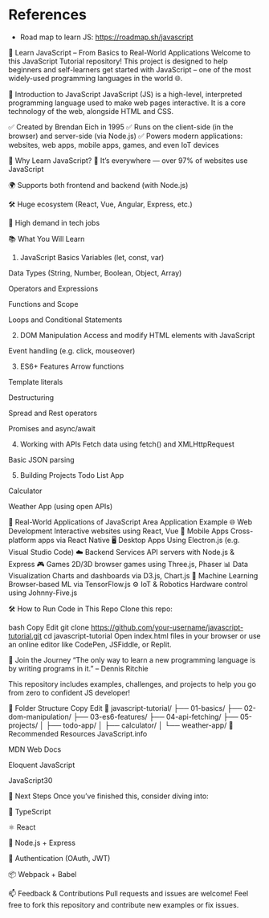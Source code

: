 # References
- Road map to learn JS: https://roadmap.sh/javascript

🧠 Learn JavaScript – From Basics to Real-World Applications
Welcome to this JavaScript Tutorial repository! This project is designed to help beginners and self-learners get started with JavaScript – one of the most widely-used programming languages in the world 🌐.

📘 Introduction to JavaScript
JavaScript (JS) is a high-level, interpreted programming language used to make web pages interactive. It is a core technology of the web, alongside HTML and CSS.

✅ Created by Brendan Eich in 1995
✅ Runs on the client-side (in the browser) and server-side (via Node.js)
✅ Powers modern applications: websites, web apps, mobile apps, games, and even IoT devices

🚀 Why Learn JavaScript?
🔧 It’s everywhere — over 97% of websites use JavaScript

🌍 Supports both frontend and backend (with Node.js)

🛠 Huge ecosystem (React, Vue, Angular, Express, etc.)

💼 High demand in tech jobs

📚 What You Will Learn
1. JavaScript Basics
Variables (let, const, var)

Data Types (String, Number, Boolean, Object, Array)

Operators and Expressions

Functions and Scope

Loops and Conditional Statements

2. DOM Manipulation
Access and modify HTML elements with JavaScript

Event handling (e.g. click, mouseover)

3. ES6+ Features
Arrow functions

Template literals

Destructuring

Spread and Rest operators

Promises and async/await

4. Working with APIs
Fetch data using fetch() and XMLHttpRequest

Basic JSON parsing

5. Building Projects
Todo List App

Calculator

Weather App (using open APIs)

🧪 Real-World Applications of JavaScript
Area	Application Example
🌐 Web Development	Interactive websites using React, Vue
📱 Mobile Apps	Cross-platform apps via React Native
🖥 Desktop Apps	Using Electron.js (e.g. Visual Studio Code)
☁️ Backend Services	API servers with Node.js & Express
🎮 Games	2D/3D browser games using Three.js, Phaser
📊 Data Visualization	Charts and dashboards via D3.js, Chart.js
🤖 Machine Learning	Browser-based ML via TensorFlow.js
⚙️ IoT & Robotics	Hardware control using Johnny-Five.js

🛠 How to Run Code in This Repo
Clone this repo:

bash
Copy
Edit
git clone https://github.com/your-username/javascript-tutorial.git
cd javascript-tutorial
Open index.html files in your browser or use an online editor like CodePen, JSFiddle, or Replit.

🌟 Join the Journey
“The only way to learn a new programming language is by writing programs in it.” – Dennis Ritchie

This repository includes examples, challenges, and projects to help you go from zero to confident JS developer!

📂 Folder Structure
Copy
Edit
📁 javascript-tutorial/
├── 01-basics/
├── 02-dom-manipulation/
├── 03-es6-features/
├── 04-api-fetching/
├── 05-projects/
│   ├── todo-app/
│   ├── calculator/
│   └── weather-app/
📎 Recommended Resources
JavaScript.info

MDN Web Docs

Eloquent JavaScript

JavaScript30

🧠 Next Steps
Once you’ve finished this, consider diving into:

🧩 TypeScript

⚛ React

🔗 Node.js + Express

🔐 Authentication (OAuth, JWT)

📦 Webpack + Babel

📫 Feedback & Contributions
Pull requests and issues are welcome! Feel free to fork this repository and contribute new examples or fix issues.
